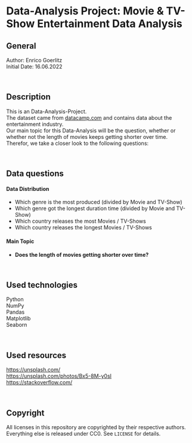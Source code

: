 # Data-Analysis Project: Movie & TV-Show Entertainment Data Analysis

## General

Author: Enrico Goerlitz <br/>
Initial Date: 16.06.2022

<br>

## Description

This is an Data-Analysis-Project. <br>
The dataset came from <a href="https://datacamp.com">datacamp.com</a> and contains data about the entertainment industry. <br>
Our main topic for this Data-Analysis will be the question, whether or whether not the length of movies keeps getting shorter over time. <br>
Therefor, we take a closer look to the following questions: <br>

<br>

## Data questions

#### Data Distribution

-   Which genre is the most produced (divided by Movie and TV-Show)
-   Which genre got the longest duration time (divided by Movie and TV-Show)
-   Which country releases the most Movies / TV-Shows
-   Which country releases the longest Movies / TV-Shows

#### Main Topic

-   **Does the length of movies getting shorter over time?**

<br>

## Used technologies

Python <br>
NumPy <br>
Pandas <br>
Matplotlib <br>
Seaborn <br>

<br>

## Used resources

https://unsplash.com/ <br>
https://unsplash.com/photos/Bx5-8M-y0sI <br>
https://stackoverflow.com/ <br>

<br>

## Copyright

All licenses in this repository are copyrighted by their respective authors. <br>
Everything else is released under CC0. See `LICENSE` for details.
